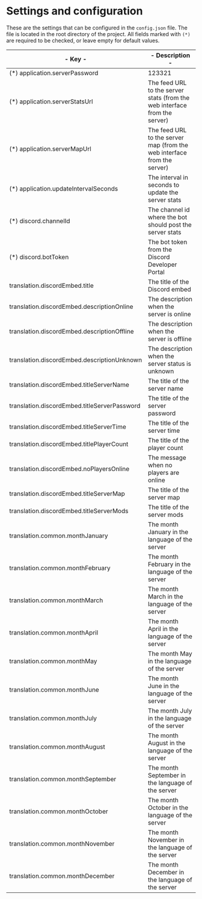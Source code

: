 # Settings and configuration

These are the settings that can be configured in the `config.json` file. The file is located in the root directory of the project. All
fields marked with `(*)` are required to be checked, or leave empty for default values.

| **- Key -**                                  | **- Description -**                                                       |
|----------------------------------------------|---------------------------------------------------------------------------|
| (*) application.serverPassword               | 123321                                                                    |
| (*) application.serverStatsUrl               | The feed URL to the server stats (from the web interface from the server) |
| (*) application.serverMapUrl                 | The feed URL to the server map (from the web interface from the server)   |
| (*) application.updateIntervalSeconds        | The interval in seconds to update the server stats                        |
| (*) discord.channelId                        | The channel id where the bot should post the server stats                 |
| (*) discord.botToken                         | The bot token from the Discord Developer Portal                           |
| translation.discordEmbed.title               | The title of the Discord embed                                            |
| translation.discordEmbed.descriptionOnline   | The description when the server is online                                 |
| translation.discordEmbed.descriptionOffline  | The description when the server is offline                                |
| translation.discordEmbed.descriptionUnknown  | The description when the server status is unknown                         |
| translation.discordEmbed.titleServerName     | The title of the server name                                              |
| translation.discordEmbed.titleServerPassword | The title of the server password                                          |
| translation.discordEmbed.titleServerTime     | The title of the server time                                              |
| translation.discordEmbed.titlePlayerCount    | The title of the player count                                             |
| translation.discordEmbed.noPlayersOnline     | The message when no players are online                                    |
| translation.discordEmbed.titleServerMap      | The title of the server map                                               |
| translation.discordEmbed.titleServerMods     | The title of the server mods                                              |
| translation.common.monthJanuary              | The month January in the language of the server                           |
| translation.common.monthFebruary             | The month February in the language of the server                          |
| translation.common.monthMarch                | The month March in the language of the server                             |
| translation.common.monthApril                | The month April in the language of the server                             |
| translation.common.monthMay                  | The month May in the language of the server                               |
| translation.common.monthJune                 | The month June in the language of the server                              |
| translation.common.monthJuly                 | The month July in the language of the server                              |
| translation.common.monthAugust               | The month August in the language of the server                            |
| translation.common.monthSeptember            | The month September in the language of the server                         |
| translation.common.monthOctober              | The month October in the language of the server                           |
| translation.common.monthNovember             | The month November in the language of the server                          |
| translation.common.monthDecember             | The month December in the language of the server                          |
